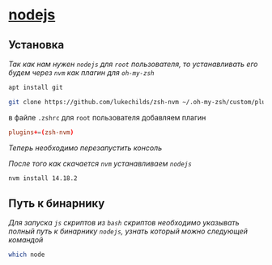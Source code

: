 # [nodejs](https://github.com/lukechilds/zsh-nvm)

## Установка

*Так как нам нужен `nodejs` для `root` пользователя, то устанавливать его будем через `nvm` как плагин для `oh-my-zsh`*

```bash
apt install git
```

```bash
git clone https://github.com/lukechilds/zsh-nvm ~/.oh-my-zsh/custom/plugins/zsh-nvm
```

в файле `.zshrc` для `root` пользователя добавляем плагин

```conf
plugins+=(zsh-nvm)
```

*Теперь необходимо перезапустить консоль*

*После того как скачается `nvm` устанавливаем `nodejs`*

```bash
nvm install 14.18.2
```

## Путь к бинарнику

*Для запуска `js` скриптов из `bash` скриптов необходимо указывать полный путь к бинарнику `nodejs`, узнать который можно следующей командой*

```bash
which node
```
